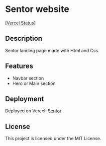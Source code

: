 # Sentor website

[[Vercel Status](https://vercel.com/fahad-x/sentor)]

## Description

Sentor landing page made with Html and Css.

## Features

- Navbar section
- Hero or Main section

## Deployment

Deployed on Vercel: [Sentor](https://sentor-ten.vercel.app/)

## License

This project is licensed under the MIT License.
